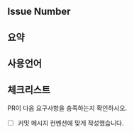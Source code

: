 ## Issue Number

<!-- 이슈 번호 -->

## 요약

<!-- Pull Request에 대한 간단한 설명 -->

## 사용언어

<!-- 미션 수행시 사용한 언어 -->

## 체크리스트

PR이 다음 요구사항을 충족하는지 확인하시오.

- [ ] 커밋 메시지 컨벤션에 맞게 작성했습니다.
